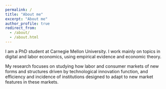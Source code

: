 ```yaml
---
permalink: /
title: "About me"
excerpt: "About me"
author_profile: true
redirect_from: 
  - /about/
  - /about.html
---
```



<!--<img class="img-responsive" style="float: left; margin: 0px 20px 20px 0px;" src="/images/" width="280">-->

I am a PhD student at Carnegie Mellon University. I work mainly on topics in digital and labor economics, using empirical evidence and economic theory.

My research focuses on studying how labor and consumer markets of new forms and structures driven by technological innovation function, and efficiency and incidence of institutions designed to adapt to new market features in these markets.
